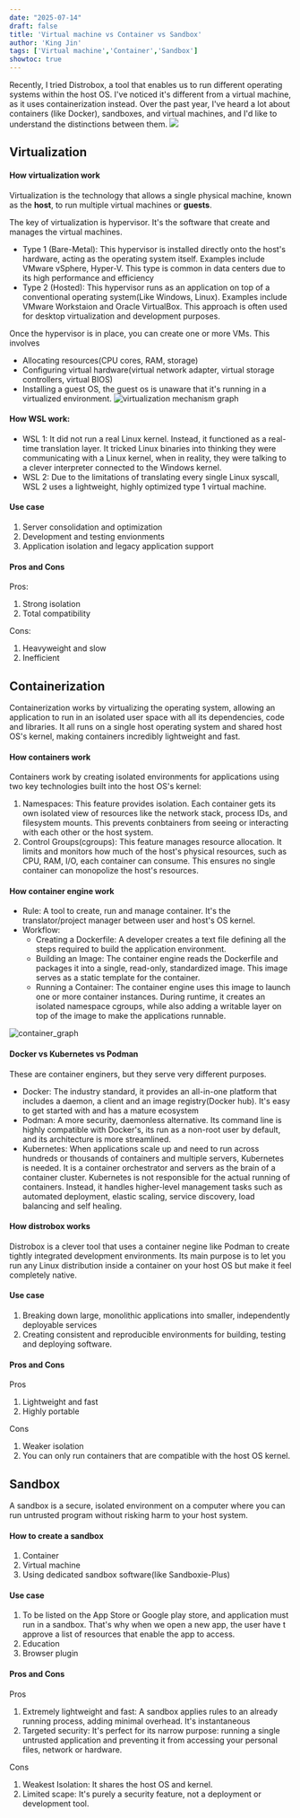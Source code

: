 ```yaml
---
date: "2025-07-14"
draft: false
title: 'Virtual machine vs Container vs Sandbox'
author: 'King Jin'
tags: ['Virtual machine','Container','Sandbox']
showtoc: true
---
```

Recently, I tried Distrobox, a tool that enables us to run different operating systems within the host OS. I've noticed it's different from a virtual machine, as it uses containerization instead. Over the past year, I've heard a lot about containers (like Docker), sandboxes, and virtual machines, and I'd like to understand the distinctions between them.
![](/Interesting_thing/distrobox.png)

## Virtualization
#### How virtualization work
Virtualization is the technology that allows a single physical machine, known as the **host**, to run multiple virtual machines or **guests**.

The key of virtualization is hypervisor. It's the software that create and manages the virtual machines.
- Type 1 (Bare-Metal): This hypervisor is installed directly onto the host's hardware, acting as the operating system itself. Examples include VMware vSphere, Hyper-V. This type is common in data centers due to its high performance and efficiency
- Type 2 (Hosted): This hypervisor runs as an application on top of a conventional operating system(Like Windows, Linux). Examples include VMware Workstaion and Oracle VirtualBox. This approach is often used for desktop virtualization and development purposes.

Once the hypervisor is in place, you can create one or more VMs. This involves 
- Allocating resources(CPU cores, RAM, storage)
- Configuring virtual hardware(virtual network adapter, virtual storage controllers, virtual BIOS)
- Installing a guest OS, the guest os is unaware that it's running in a virtualized environment.
![virtualization mechanism graph](/Hand_write_note/virtualization.png)
#### How WSL work:
- WSL 1: It did not run a real Linux kernel. Instead, it functioned as a real-time translation layer. It tricked Linux binaries into thinking they were communicating with a Linux kernel, when in reality, they were talking to a clever interpreter connected to the Windows kernel.
- WSL 2: Due to the limitations of translating every single Linux syscall, WSL 2 uses a lightweight, highly optimized type 1 virtual machine.


#### Use case
1. Server consolidation and optimization
2. Development and testing envionments
3. Application isolation and legacy application support

#### Pros and Cons
Pros:
1. Strong isolation
2. Total compatibility

Cons:
1. Heavyweight and slow
2. Inefficient

## Containerization
Containerization works by virtualizing the operating system, allowing an application to run in an isolated user space with all its dependencies, code and libraries. It all runs on a single host operating system and shared host OS's kernel, making containers incredibly lightweight and fast.

#### How containers work
Containers work by creating isolated environments for applications using two key technologies built into the host OS's kernel:
1. Namespaces: This feature provides isolation. Each container gets its own isolated view of resources like the network stack, process IDs, and filesystem mounts. This prevents conbtainers from seeing or interacting with each other or the host system.
2. Control Groups(cgroups): This feature manages resource allocation. It limits and monitors how much of the host's physical resources, such as CPU, RAM, I/O, each container can consume. This ensures no single container can monopolize the host's resources.

#### How container engine work
- Rule: A tool to create, run and manage container. It's the translator/project manager between user and host's OS kernel.
- Workflow:
  - Creating a Dockerfile: A developer creates a text file defining all the steps required to build the application environment.
  - Building an Image: The container engine reads the Dockerfile and packages it into a single, read-only, standardized image. This image serves as a static template for the container.
  - Running a Container: The container engine uses this image to launch one or more container instances. During runtime, it creates an isolated namespace cgroups, while also adding a writable layer on top of the image to make the applications runnable.

![container_graph](/Hand_write_note/containerization.png)
#### Docker vs Kubernetes vs Podman
These are container enginers, but they serve very different purposes.
- Docker: The industry standard, it provides an all-in-one platform that includes a daemon, a client and an image registry(Docker hub). It's easy to get started with and has a mature ecosystem
- Podman: A more security, daemonless alternative. Its command line is highly compatible with Docker's, its run as a non-root user by default, and its architecture is more streamlined.
- Kubernetes: When applications scale up and need to run across hundreds or thousands of containers and multiple servers, Kubernetes is needed. It is a container orchestrator and servers as the brain of a container cluster. Kubernetes is not responsible for the actual running of containers. Instead, it handles higher-level management tasks such as automated deployment, elastic scaling, service discovery, load balancing and self healing.

#### How distrobox works
Distrobox is a clever tool that uses a container negine like Podman to create tightly integrated development environments. Its main purpose is to let you run any Linux distribution inside a container on your host OS but make it feel completely native.

#### Use case
1. Breaking down large, monolithic applications into smaller, independently deployable services
2. Creating consistent and reproducible environments for building, testing and deploying software.

#### Pros and Cons
Pros
1. Lightweight and fast
2. Highly portable

Cons
1. Weaker isolation
2. You can only run containers that are compatible with the host OS kernel.
  
## Sandbox
A sandbox is a secure, isolated environment on a computer where you can run untrusted program without risking harm to your host system.
#### How to create a sandbox
1. Container
2. Virtual machine
3. Using dedicated sandbox software(like Sandboxie-Plus)

#### Use case
1. To be listed on the App Store or Google play store, and application must run in a sandbox. That's why when we open a new app, the user have t approve a list of resources that enable the app to access.
2. Education
3. Browser plugin

#### Pros and Cons
Pros
1. Extremely lightweight  and fast: A sandbox applies rules to an already running process, adding minimal overhead. It's instantaneous
2. Targeted security: It's perfect for its narrow purpose: running a single untrusted application and preventing it from accessing your personal files, network or hardware.

Cons
1. Weakest Isolation: It shares the host OS and kernel.
2. Limited scape: It's purely a security feature, not a deployment or development tool.